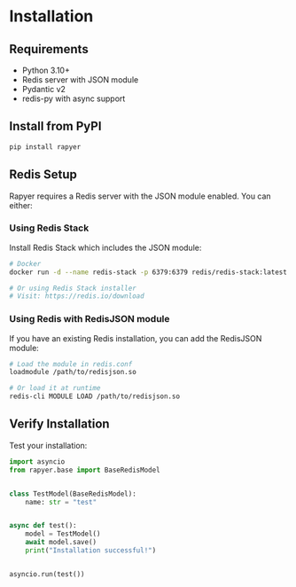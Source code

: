 # Installation

## Requirements

- Python 3.10+
- Redis server with JSON module
- Pydantic v2
- redis-py with async support

## Install from PyPI

```bash
pip install rapyer
```

## Redis Setup

Rapyer requires a Redis server with the JSON module enabled. You can either:

### Using Redis Stack

Install Redis Stack which includes the JSON module:

```bash
# Docker
docker run -d --name redis-stack -p 6379:6379 redis/redis-stack:latest

# Or using Redis Stack installer
# Visit: https://redis.io/download
```

### Using Redis with RedisJSON module

If you have an existing Redis installation, you can add the RedisJSON module:

```bash
# Load the module in redis.conf
loadmodule /path/to/redisjson.so

# Or load it at runtime
redis-cli MODULE LOAD /path/to/redisjson.so
```

## Verify Installation

Test your installation:

```python
import asyncio
from rapyer.base import BaseRedisModel


class TestModel(BaseRedisModel):
    name: str = "test"


async def test():
    model = TestModel()
    await model.save()
    print("Installation successful!")


asyncio.run(test())
```